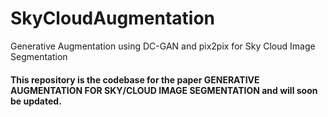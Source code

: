 # SkyCloudAugmentation
Generative Augmentation using DC-GAN and pix2pix for Sky Cloud Image Segmentation


#### This repository is the codebase for the paper GENERATIVE AUGMENTATION FOR SKY/CLOUD IMAGE SEGMENTATION and will soon be updated. 

